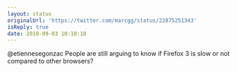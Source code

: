 ```yaml
---
layout: status
originalUrl: 'https://twitter.com/marcgg/status/22875251343'
isReply: true
date: 2010-09-03 10:10:18
---
```


@etiennesegonzac People are still arguing to know if Firefox 3 is slow or not compared to other browsers?

